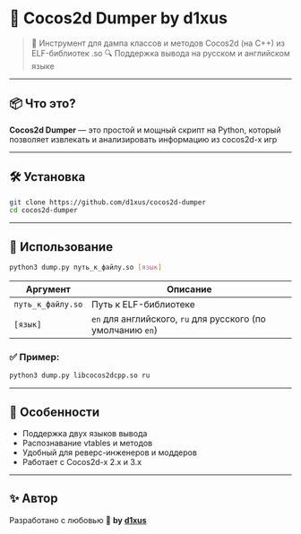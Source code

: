 # 🌸 Cocos2d Dumper by d1xus

> 🧠 Инструмент для дампа классов и методов Cocos2d (на C++) из ELF-библиотек .so
> 🔍 Поддержка вывода на русском и английском языке

---

## 📦 Что это?

**Cocos2d Dumper** — это простой и мощный скрипт на Python, который позволяет извлекать и анализировать информацию из cocos2d-x игр

---

## 🛠️ Установка

```bash
git clone https://github.com/d1xus/cocos2d-dumper
cd cocos2d-dumper
```

---

## 🚀 Использование

```bash
python3 dump.py путь_к_файлу.so [язык]
```

| Аргумент          | Описание                                                    |
| ----------------- | ----------------------------------------------------------- |
| `путь_к_файлу.so` | Путь к ELF-библиотеке                                       |
| `[язык]`          | `en` для английского, `ru` для русского (по умолчанию `en`) |

### ✅ Пример:

```bash
python3 dump.py libcocos2dcpp.so ru
```

---

## 📌 Особенности

* Поддержка двух языков вывода
* Распознавание vtables и методов
* Удобный для реверс-инженеров и моддеров
* Работает с Cocos2d-x 2.x и 3.x

---

## ✨ Автор

Разработано с любовью 💜
**by [d1xus](https://github.com/d1xus)**
